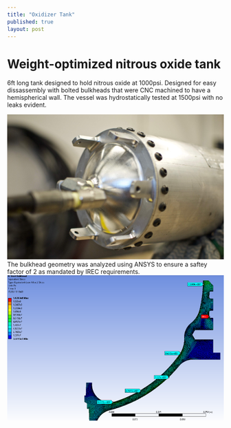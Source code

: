```yaml
---
title: "Oxidizer Tank"
published: true
layout: post
---
```


# Weight-optimized nitrous oxide tank
6ft long tank designed to hold nitrous oxide at 1000psi. Designed for easy dissassembly with bolted bulkheads that were CNC machined to have a hemispherical wall. The vessel was hydrostatically tested at 1500psi with no leaks evident.

![NOS tank](../assets/img/OxTank.jpeg)
The bulkhead geometry was analyzed using ANSYS to ensure a saftey factor of 2 as mandated by IREC requirements.
![simulation](../assets/img/Vent.png)